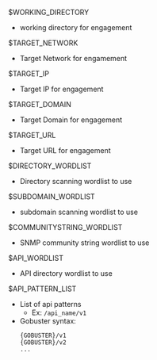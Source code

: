 $WORKING_DIRECTORY
- working directory for engagement

$TARGET_NETWORK
- Target Network for engamement

$TARGET_IP
- Target IP for engagement

$TARGET_DOMAIN
- Target Domain for engagement 

$TARGET_URL
- Target URL for engagement

$DIRECTORY_WORDLIST
- Directory scanning wordlist to use

$SUBDOMAIN_WORDLIST
- subdomain scanning  wordlist to use

$COMMUNITYSTRING_WORDLIST
- SNMP community string wordlist to use

$API_WORDLIST
-  API directory wordlist to use

$API_PATTERN_LIST
- List of api patterns
  - Ex: `/api_name/v1`
 - Gobuster syntax:
   ```
   {GOBUSTER}/v1
   {GOBUSTER}/v2
   ...
   ```